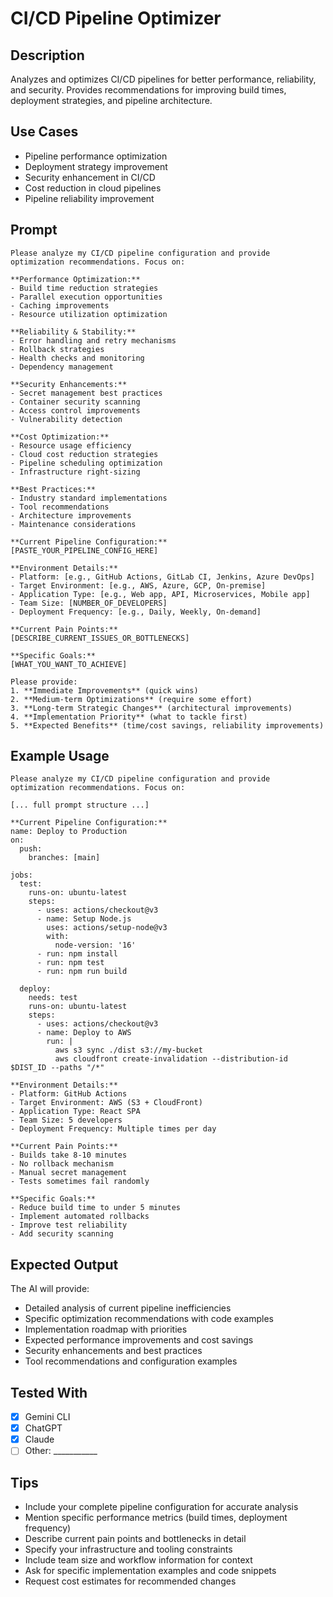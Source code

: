# CI/CD Pipeline Optimizer

## Description

Analyzes and optimizes CI/CD pipelines for better performance, reliability, and security. Provides recommendations for improving build times, deployment strategies, and pipeline architecture.

## Use Cases

- Pipeline performance optimization
- Deployment strategy improvement
- Security enhancement in CI/CD
- Cost reduction in cloud pipelines
- Pipeline reliability improvement

## Prompt

```
Please analyze my CI/CD pipeline configuration and provide optimization recommendations. Focus on:

**Performance Optimization:**
- Build time reduction strategies
- Parallel execution opportunities
- Caching improvements
- Resource utilization optimization

**Reliability & Stability:**
- Error handling and retry mechanisms
- Rollback strategies
- Health checks and monitoring
- Dependency management

**Security Enhancements:**
- Secret management best practices
- Container security scanning
- Access control improvements
- Vulnerability detection

**Cost Optimization:**
- Resource usage efficiency
- Cloud cost reduction strategies
- Pipeline scheduling optimization
- Infrastructure right-sizing

**Best Practices:**
- Industry standard implementations
- Tool recommendations
- Architecture improvements
- Maintenance considerations

**Current Pipeline Configuration:**
[PASTE_YOUR_PIPELINE_CONFIG_HERE]

**Environment Details:**
- Platform: [e.g., GitHub Actions, GitLab CI, Jenkins, Azure DevOps]
- Target Environment: [e.g., AWS, Azure, GCP, On-premise]
- Application Type: [e.g., Web app, API, Microservices, Mobile app]
- Team Size: [NUMBER_OF_DEVELOPERS]
- Deployment Frequency: [e.g., Daily, Weekly, On-demand]

**Current Pain Points:**
[DESCRIBE_CURRENT_ISSUES_OR_BOTTLENECKS]

**Specific Goals:**
[WHAT_YOU_WANT_TO_ACHIEVE]

Please provide:
1. **Immediate Improvements** (quick wins)
2. **Medium-term Optimizations** (require some effort)
3. **Long-term Strategic Changes** (architectural improvements)
4. **Implementation Priority** (what to tackle first)
5. **Expected Benefits** (time/cost savings, reliability improvements)
```

## Example Usage

```
Please analyze my CI/CD pipeline configuration and provide optimization recommendations. Focus on:

[... full prompt structure ...]

**Current Pipeline Configuration:**
name: Deploy to Production
on:
  push:
    branches: [main]

jobs:
  test:
    runs-on: ubuntu-latest
    steps:
      - uses: actions/checkout@v3
      - name: Setup Node.js
        uses: actions/setup-node@v3
        with:
          node-version: '16'
      - run: npm install
      - run: npm test
      - run: npm run build

  deploy:
    needs: test
    runs-on: ubuntu-latest
    steps:
      - uses: actions/checkout@v3
      - name: Deploy to AWS
        run: |
          aws s3 sync ./dist s3://my-bucket
          aws cloudfront create-invalidation --distribution-id $DIST_ID --paths "/*"

**Environment Details:**
- Platform: GitHub Actions
- Target Environment: AWS (S3 + CloudFront)
- Application Type: React SPA
- Team Size: 5 developers
- Deployment Frequency: Multiple times per day

**Current Pain Points:**
- Builds take 8-10 minutes
- No rollback mechanism
- Manual secret management
- Tests sometimes fail randomly

**Specific Goals:**
- Reduce build time to under 5 minutes
- Implement automated rollbacks
- Improve test reliability
- Add security scanning
```

## Expected Output

The AI will provide:

- Detailed analysis of current pipeline inefficiencies
- Specific optimization recommendations with code examples
- Implementation roadmap with priorities
- Expected performance improvements and cost savings
- Security enhancements and best practices
- Tool recommendations and configuration examples

## Tested With

- [x] Gemini CLI
- [x] ChatGPT
- [x] Claude
- [ ] Other: ___________

## Tips

- Include your complete pipeline configuration for accurate analysis
- Mention specific performance metrics (build times, deployment frequency)
- Describe current pain points and bottlenecks in detail
- Specify your infrastructure and tooling constraints
- Include team size and workflow information for context
- Ask for specific implementation examples and code snippets
- Request cost estimates for recommended changes


